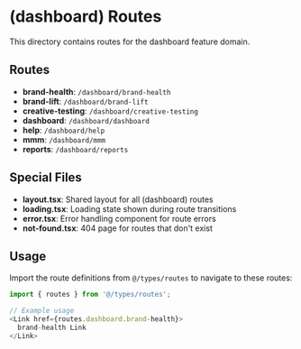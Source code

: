 # (dashboard) Routes

This directory contains routes for the dashboard feature domain.

## Routes

- **brand-health**: `/dashboard/brand-health`
- **brand-lift**: `/dashboard/brand-lift`
- **creative-testing**: `/dashboard/creative-testing`
- **dashboard**: `/dashboard/dashboard`
- **help**: `/dashboard/help`
- **mmm**: `/dashboard/mmm`
- **reports**: `/dashboard/reports`

## Special Files

- **layout.tsx**: Shared layout for all (dashboard) routes
- **loading.tsx**: Loading state shown during route transitions
- **error.tsx**: Error handling component for route errors
- **not-found.tsx**: 404 page for routes that don't exist

## Usage

Import the route definitions from `@/types/routes` to navigate to these routes:

```typescript
import { routes } from '@/types/routes';

// Example usage
<Link href={routes.dashboard.brand-health}>
  brand-health Link
</Link>
```
